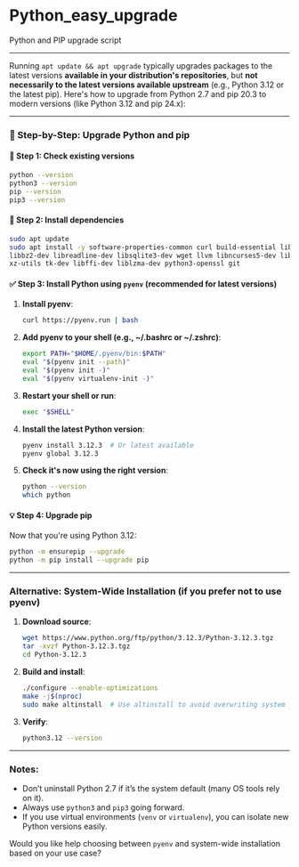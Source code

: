 # Python_easy_upgrade
Python and PIP upgrade script


---

Running `apt update && apt upgrade` typically upgrades packages to the latest versions **available in your distribution's repositories**, but **not necessarily to the latest versions available upstream** (e.g., Python 3.12 or the latest pip). Here's how to upgrade from Python 2.7 and pip 20.3 to modern versions (like Python 3.12 and pip 24.x):

---

### 🔁 Step-by-Step: Upgrade Python and pip

#### 🐍 Step 1: Check existing versions

```bash
python --version
python3 --version
pip --version
pip3 --version
```

#### 🧼 Step 2: Install dependencies

```bash
sudo apt update
sudo apt install -y software-properties-common curl build-essential libssl-dev zlib1g-dev \
libbz2-dev libreadline-dev libsqlite3-dev wget llvm libncurses5-dev libncursesw5-dev \
xz-utils tk-dev libffi-dev liblzma-dev python3-openssl git
```

#### ✅ Step 3: Install Python using `pyenv` (recommended for latest versions)

1. **Install pyenv**:

   ```bash
   curl https://pyenv.run | bash
   ```

2. **Add pyenv to your shell (e.g., \~/.bashrc or \~/.zshrc)**:

   ```bash
   export PATH="$HOME/.pyenv/bin:$PATH"
   eval "$(pyenv init --path)"
   eval "$(pyenv init -)"
   eval "$(pyenv virtualenv-init -)"
   ```

3. **Restart your shell or run**:

   ```bash
   exec "$SHELL"
   ```

4. **Install the latest Python version**:

   ```bash
   pyenv install 3.12.3  # Or latest available
   pyenv global 3.12.3
   ```

5. **Check it's now using the right version**:

   ```bash
   python --version
   which python
   ```

#### 💡 Step 4: Upgrade pip

Now that you're using Python 3.12:

```bash
python -m ensurepip --upgrade
python -m pip install --upgrade pip
```

---

### Alternative: System-Wide Installation (if you prefer not to use pyenv)

1. **Download source**:

   ```bash
   wget https://www.python.org/ftp/python/3.12.3/Python-3.12.3.tgz
   tar -xvzf Python-3.12.3.tgz
   cd Python-3.12.3
   ```

2. **Build and install**:

   ```bash
   ./configure --enable-optimizations
   make -j$(nproc)
   sudo make altinstall  # Use altinstall to avoid overwriting system python
   ```

3. **Verify**:

   ```bash
   python3.12 --version
   ```

---

### Notes:

* Don’t uninstall Python 2.7 if it’s the system default (many OS tools rely on it).
* Always use `python3` and `pip3` going forward.
* If you use virtual environments (`venv` or `virtualenv`), you can isolate new Python versions easily.

Would you like help choosing between `pyenv` and system-wide installation based on your use case?
